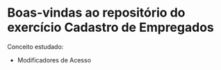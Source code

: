 # Boas-vindas ao repositório do exercício Cadastro de Empregados

Conceito estudado:
  - Modificadores de Acesso